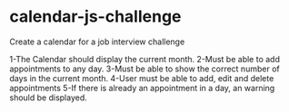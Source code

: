# calendar-js-challenge
Create a calendar for a job interview challenge

1-The Calendar should display the current month.
2-Must be able to add appointments to any day.
3-Must be able to show the correct number of days in the current month.
4-User must be able to add, edit and delete appointments
5-If there is already an appointment in a day, an warning should be displayed.
